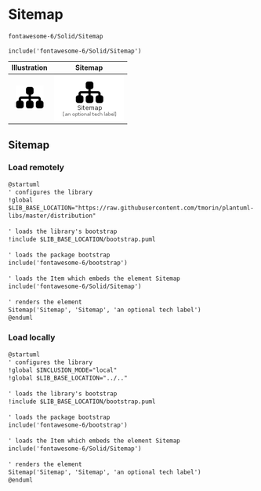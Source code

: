 # Sitemap


```text
fontawesome-6/Solid/Sitemap
```

```text
include('fontawesome-6/Solid/Sitemap')
```



| Illustration | Sitemap |
| :---: | :---: |
| ![illustration for Illustration](../../fontawesome-6/Solid/Sitemap.png) | ![illustration for Sitemap](../../fontawesome-6/Solid/Sitemap.Local.png) |




## Sitemap

### Load remotely
```plantuml
@startuml
' configures the library
!global $LIB_BASE_LOCATION="https://raw.githubusercontent.com/tmorin/plantuml-libs/master/distribution"

' loads the library's bootstrap
!include $LIB_BASE_LOCATION/bootstrap.puml

' loads the package bootstrap
include('fontawesome-6/bootstrap')

' loads the Item which embeds the element Sitemap
include('fontawesome-6/Solid/Sitemap')

' renders the element
Sitemap('Sitemap', 'Sitemap', 'an optional tech label')
@enduml
```

### Load locally
```plantuml
@startuml
' configures the library
!global $INCLUSION_MODE="local"
!global $LIB_BASE_LOCATION="../.."

' loads the library's bootstrap
!include $LIB_BASE_LOCATION/bootstrap.puml

' loads the package bootstrap
include('fontawesome-6/bootstrap')

' loads the Item which embeds the element Sitemap
include('fontawesome-6/Solid/Sitemap')

' renders the element
Sitemap('Sitemap', 'Sitemap', 'an optional tech label')
@enduml
```

